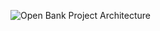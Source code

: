 
![Open Bank Project Architecture](http://www.eviscape.com/static/uploads/2014/03/04/obp_architecture_4_march_2014_b-5a7d7aa0a646a4cca3d4d811dfa12980ea4d96b3.png)